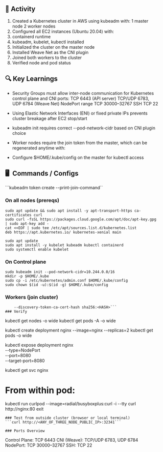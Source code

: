 
## 🔧 Activity
1. Created a Kubernetes cluster in AWS using kubeadm with:
	1 master node
	2 worker nodes
2. Configured all EC2 instances (Ubuntu 20.04) with:
3. containerd runtime
4. kubeadm, kubelet, kubectl installed
5. Initialized the cluster on the master node
6. Installed Weave Net as the CNI plugin
7. Joined both workers to the cluster
8. Verified node and pod status

## 🔍 Key Learnings
- Security Groups must allow inter-node communication for Kubernetes control plane and CNI ports:
	TCP 6443 (API server)
	TCP/UDP 6783, UDP 6784 (Weave Net)
	NodePort range TCP 30000–32767
	SSH TCP 22

- Using Elastic Network Interfaces (ENI) or fixed private IPs prevents cluster breakage after EC2 stop/start

- kubeadm init requires correct --pod-network-cidr based on CNI plugin choice

- Worker nodes require the join token from the master, which can be regenerated anytime with:

- Configure $HOME/.kube/config on the master for kubectl access

## 🖥 ️ Commands / Configs
```kubeadm token create --print-join-command``

### On all nodes (prereqs)
```
sudo apt update && sudo apt install -y apt-transport-https ca-certificates curl
sudo curl -fsSL https://packages.cloud.google.com/apt/doc/apt-key.gpg | sudo apt-key add -
cat <<EOF | sudo tee /etc/apt/sources.list.d/kubernetes.list
deb https://apt.kubernetes.io/ kubernetes-xenial main

sudo apt update
sudo apt install -y kubelet kubeadm kubectl containerd
sudo systemctl enable kubelet
```
### On Control plane 
```
sudo kubeadm init --pod-network-cidr=10.244.0.0/16
mkdir -p $HOME/.kube
sudo cp -i /etc/kubernetes/admin.conf $HOME/.kube/config
sudo chown $(id -u):$(id -g) $HOME/.kube/config
```
### Workers (join cluster)
```sudo kubeadm join <MASTER_PRIVATE_IP>:6443 --token <TOKEN> \
    --discovery-token-ca-cert-hash sha256:<HASH>```
### Verify
```
kubectl get nodes -o wide
kubectl get pods -A -o wide

kubectl create deployment nginx --image=nginx --replicas=2
kubectl get pods -o wide

kubectl expose deployment nginx \
  --type=NodePort \
  --port=8080 \
  --target-port=8080

kubectl get svc nginx

# From within pod:
kubectl run curlpod --image=radial/busyboxplus:curl -i --tty
curl http://nginx:80
exit
```
### Test from outside cluster (browser or local terminal)
```curl http://<ANY_OF_THREE_NODE_PUBLIC_IP>:32341```

### Ports Overview
```
Control Plane: TCP 6443
CNI (Weave): TCP/UDP 6783, UDP 6784
NodePort: TCP 30000–32767
SSH: TCP 22
```
